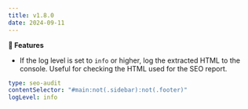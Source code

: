 ```yaml
---
title: v1.8.0
date: 2024-09-11
---
```


**🚀 Features**

- If the log level is set to `info` or higher, log the extracted HTML to the console. Useful for checking the HTML used for the SEO report.

```yaml [sections/seo-audit.yml]
type: seo-audit
contentSelector: "#main:not(.sidebar):not(.footer)"
logLevel: info
```
